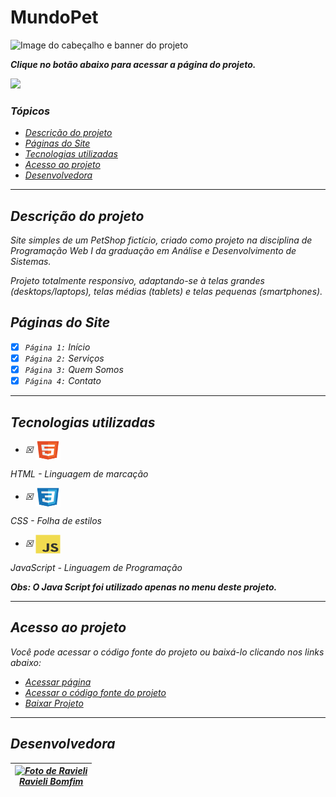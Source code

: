 # MundoPet

![Image do cabeçalho e banner do projeto](https://github.com/user-attachments/assets/440adeed-73a4-4db2-be70-e28039a87484) 

<b><i>Clique no botão abaixo para acessar a página do projeto.<i/></b>

<a href="https://ravybomfim.github.io/MundoPet/" target="_blank"> 
   <img src="https://github.com/user-attachments/assets/e43021f2-e999-401b-b627-5d324fd2203e">
<a/>

 ### Tópicos

* [Descrição do projeto](#descrição-do-projeto) 
* [Páginas do Site](#paginas)
* [Tecnologias utilizadas](#tecnologias-utilizadas)
* [Acesso ao projeto](#acesso-ao-projeto)
* [Desenvolvedora](#desenvolvedora)

<hr>


<h2 id="descrição-do-projeto">Descrição do projeto</h2>

Site simples de um PetShop fictício, criado como projeto na disciplina de Programação Web I da graduação em Análise e Desenvolvimento de Sistemas.

Projeto totalmente responsivo, adaptando-se à telas grandes (desktops/laptops), telas médias (tablets) e telas pequenas (smartphones).


<h2 id="paginas">Páginas do Site</h2>

- [x] `Página 1:` Início
- [x] `Página 2:` Serviços
- [x] `Página 3:` Quem Somos
- [x] `Página 4:` Contato

<hr>


<h2 id="tecnologias-utilizadas">Tecnologias utilizadas</h2> 

- [x] <img align="center" alt="HTML" height="30" width="40" src="https://raw.githubusercontent.com/devicons/devicon/master/icons/html5/html5-original.svg">
HTML - Linguagem de marcação

- [x] <img align="center" alt="CSS" height="30" width="40" src="https://raw.githubusercontent.com/devicons/devicon/master/icons/css3/css3-original.svg">
CSS - Folha de estilos

- [x] <img align="center" alt="JavaScript" height="30" width="40" src="https://raw.githubusercontent.com/devicons/devicon/master/icons/javascript/javascript-original.svg"> 
JavaScript - Linguagem de Programação

<b><i>Obs: O Java Script foi utilizado apenas no menu deste projeto.<i></b>

<hr>


<h2 id="acesso-ao-projeto">Acesso ao projeto</h2>

<p>Você pode acessar o código fonte do projeto ou baixá-lo clicando nos links abaixo:<a/> <br>

- <a href="https://ravybomfim.github.io/PetShopProject/">Acessar página<a/> <br>
- <a href="https://github.com/RavyBomfim/PetShopProject">Acessar o código fonte do projeto<a/> <br>
- <a href="https://github.com/RavyBomfim/PetShopProject/archive/refs/heads/main.zip">Baixar Projeto<a/>


<hr>

<h2 id="desenvolvedora">Desenvolvedora</h2>

| <a href="https://github.com/RavyBomfim"> <img alt="Foto de Ravieli" src="https://github.com/user-attachments/assets/6af616cd-dd7b-4a27-b5d3-a8f251b37ade" width=110> <br> Ravieli Bomfim <a/> |
--- |

